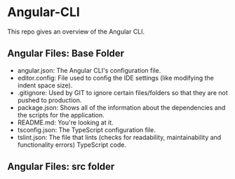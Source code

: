 # Angular-CLI
This repo gives an overview of the Angular CLI.


## Angular Files: Base Folder

* angular.json: The Angular CLI's configuration file.
* editor.config: File used to config the IDE settings (like modifying the indent space size).
* .gitignore: Used by GIT to ignore certain files/folders so that they are not pushed to production.
* package.json: Shows all of the information about the dependencies and the scripts for the application.
* README.md: You're looking at it.
* tsconfig.json: The TypeScript configuration file.
* tslint.json: The file that lints (checks for readability, maintainability and functionality errors) TypeScript code.

## Angular Files: src folder